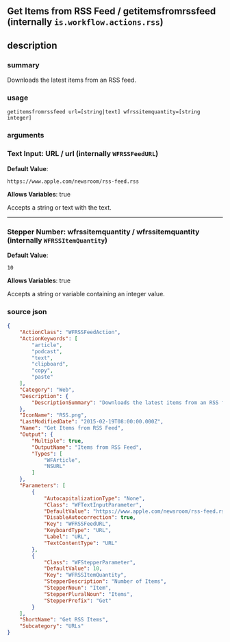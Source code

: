 
## Get Items from RSS Feed / getitemsfromrssfeed (internally `is.workflow.actions.rss`)



## description
### summary
Downloads the latest items from an RSS feed.


### usage
`getitemsfromrssfeed url=[string|text] wfrssitemquantity=[string integer]`

### arguments
### Text Input: URL / url (internally `WFRSSFeedURL`)
**Default Value**:
```
https://www.apple.com/newsroom/rss-feed.rss
```
**Allows Variables**: true



Accepts a string 
or text
with the text.

---

### Stepper Number: wfrssitemquantity / wfrssitemquantity (internally `WFRSSItemQuantity`)
**Default Value**:
```
10
```
**Allows Variables**: true



Accepts a string 
or variable
containing an integer value.

### source json

```json
{
	"ActionClass": "WFRSSFeedAction",
	"ActionKeywords": [
		"article",
		"podcast",
		"text",
		"clipboard",
		"copy",
		"paste"
	],
	"Category": "Web",
	"Description": {
		"DescriptionSummary": "Downloads the latest items from an RSS feed."
	},
	"IconName": "RSS.png",
	"LastModifiedDate": "2015-02-19T08:00:00.000Z",
	"Name": "Get Items from RSS Feed",
	"Output": {
		"Multiple": true,
		"OutputName": "Items from RSS Feed",
		"Types": [
			"WFArticle",
			"NSURL"
		]
	},
	"Parameters": [
		{
			"AutocapitalizationType": "None",
			"Class": "WFTextInputParameter",
			"DefaultValue": "https://www.apple.com/newsroom/rss-feed.rss",
			"DisableAutocorrection": true,
			"Key": "WFRSSFeedURL",
			"KeyboardType": "URL",
			"Label": "URL",
			"TextContentType": "URL"
		},
		{
			"Class": "WFStepperParameter",
			"DefaultValue": 10,
			"Key": "WFRSSItemQuantity",
			"StepperDescription": "Number of Items",
			"StepperNoun": "Item",
			"StepperPluralNoun": "Items",
			"StepperPrefix": "Get"
		}
	],
	"ShortName": "Get RSS Items",
	"Subcategory": "URLs"
}
```
